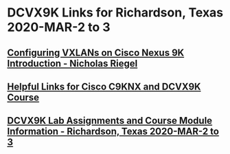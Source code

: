 # DCVX9K Links for Richardson, Texas 2020-MAR-2 to 3
## [Configuring VXLANs on Cisco Nexus 9K Introduction - Nicholas Riegel](https://docs.google.com/presentation/d/1FeC4ijTC4G2PYL4JAPoCBytyveqeuIzm9Qv_Z2eM7hg/edit?usp=sharing)
## [Helpful Links for Cisco C9KNX and DCVX9K Course](https://docs.google.com/document/d/1riftN33rQuah1p45T0-_xPom0jRWXl6M4CGxUeVM3_w/edit?usp=sharing)
## [DCVX9K Lab Assignments and Course Module Information - Richardson, Texas 2020-MAR-2 to 3](https://docs.google.com/spreadsheets/d/1-CMYcUI8ja7jr1ZVp4yvksHr6qY7HwlC5cp286xo3eI/edit?usp=sharing)
